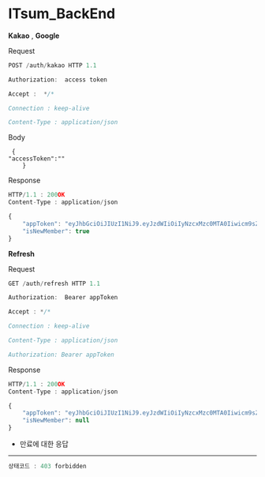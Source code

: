 # ITsum_BackEnd
**Kakao** , **Google**

Request 

```jsx
POST /auth/kakao HTTP 1.1

Authorization:  access token

Accept :  */*

Connection : keep-alive

Content-Type : application/json

```
Body
```
 {
"accessToken":""
    }
```


Response

```jsx
HTTP/1.1 : 200OK
Content-Type : application/json

{
    "appToken": "eyJhbGciOiJIUzI1NiJ9.eyJzdWIiOiIyNzcxMzc0MTA0Iiwicm9sZSI6IlJPTEVfVVNFUiIsImV4cCI6MTY4MzI4NTc0NH0.o0Um132beR0w8sPSU7Hx5VMhv5mqxlR5zGwWnXrS1Bg",
    "isNewMember": true
}
```

**Refresh**

Request 

```jsx
GET /auth/refresh HTTP 1.1

Authorization:  Bearer appToken

Accept : */*

Connection : keep-alive

Content-Type : application/json

Authorization: Bearer appToken

```

Response

```jsx
HTTP/1.1 : 200OK
Content-Type : application/json

{
    "appToken": "eyJhbGciOiJIUzI1NiJ9.eyJzdWIiOiIyNzcxMzc0MTA0Iiwicm9sZSI6IlJPTEVfVVNFUiIsImV4cCI6MTY4MzI4NjI2N30.RBpZ9sFgC1uak1WpAA0hwHGshxMj8xXnnWvB4aB4hsM",
    "isNewMember": null
}

```

- 만료에 대한 응답 

---

```jsx
상태코드 : 403 forbidden
```

